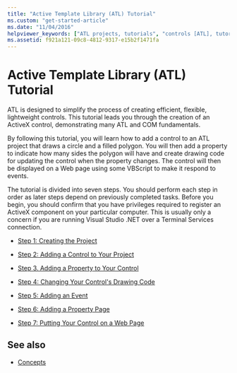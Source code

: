 ```yaml
---
title: "Active Template Library (ATL) Tutorial"
ms.custom: "get-started-article"
ms.date: "11/04/2016"
helpviewer_keywords: ["ATL projects, tutorials", "controls [ATL], tutorials", "ATL tutorial", "tutorials [ATL]", "ATL, tutorials"]
ms.assetid: f921a121-09c8-4812-9317-e15b2f1471fa
---
```

# Active Template Library (ATL) Tutorial

ATL is designed to simplify the process of creating efficient, flexible, lightweight controls. This tutorial leads you through the creation of an ActiveX control, demonstrating many ATL and COM fundamentals.

By following this tutorial, you will learn how to add a control to an ATL project that draws a circle and a filled polygon. You will then add a property to indicate how many sides the polygon will have and create drawing code for updating the control when the property changes. The control will then be displayed on a Web page using some VBScript to make it respond to events.

The tutorial is divided into seven steps. You should perform each step in order as later steps depend on previously completed tasks. Before you begin, you should confirm that you have privileges required to register an ActiveX component on your particular computer. This is usually only a concern if you are running Visual Studio .NET over a Terminal Services connection.

- [Step 1: Creating the Project](../atl/creating-the-project-atl-tutorial-part-1.md)

- [Step 2: Adding a Control to Your Project](../atl/adding-a-control-atl-tutorial-part-2.md)

- [Step 3. Adding a Property to Your Control](../atl/adding-a-property-to-the-control-atl-tutorial-part-3.md)

- [Step 4: Changing Your Control's Drawing Code](../atl/changing-the-drawing-code-atl-tutorial-part-4.md)

- [Step 5: Adding an Event](../atl/adding-an-event-atl-tutorial-part-5.md)

- [Step 6: Adding a Property Page](../atl/adding-a-property-page-atl-tutorial-part-6.md)

- [Step 7: Putting Your Control on a Web Page](../atl/putting-the-control-on-a-web-page-atl-tutorial-part-7.md)

## See also

- [Concepts](../atl/active-template-library-atl-concepts.md)
